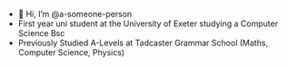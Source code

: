 - 👋 Hi, I’m @a-someone-person
- First year uni student at the University of Exeter studying a Computer Science Bsc
- Previously Studied A-Levels at Tadcaster Grammar School (Maths, Computer Science, Physics)
